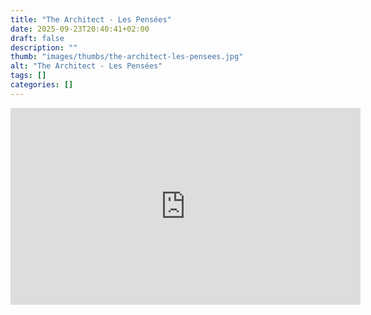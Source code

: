 ```yaml
---
title: "The Architect - Les Pensées"
date: 2025-09-23T20:40:41+02:00
draft: false
description: ""
thumb: "images/thumbs/the-architect-les-pensees.jpg"
alt: "The Architect - Les Pensées"
tags: []
categories: []
---
```


<iframe width="560" height="315" src="https://www.youtube.com/embed/GjqZaS9DKYc?si=nduXwXH3ooGeREJH" title="YouTube video player" frameborder="0" allow="accelerometer; autoplay; clipboard-write; encrypted-media; gyroscope; picture-in-picture; web-share" referrerpolicy="strict-origin-when-cross-origin" allowfullscreen></iframe>